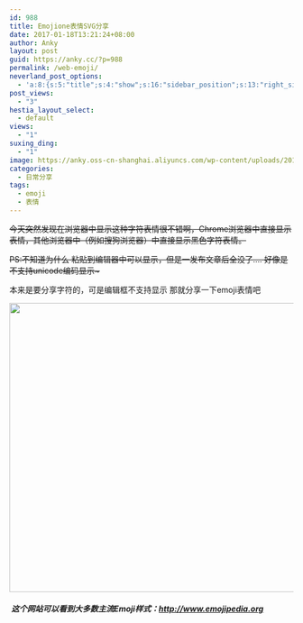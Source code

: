 ```yaml
---
id: 988
title: Emojione表情SVG分享
date: 2017-01-18T13:21:24+08:00
author: Anky
layout: post
guid: https://anky.cc/?p=988
permalink: /web-emoji/
neverland_post_options:
  - 'a:8:{s:5:"title";s:4:"show";s:16:"sidebar_position";s:13:"right_sidebar";s:17:"post_format_video";s:0:"";s:21:"post_format_link_href";s:24:"http://emojione.com/demo";s:22:"post_format_link_title";s:21:"EmojiOne 官方网站";s:22:"post_format_quote_text";s:0:"";s:24:"post_format_quote_author";s:0:"";s:17:"post_format_audio";s:0:"";}'
post_views:
  - "3"
hestia_layout_select:
  - default
views:
  - "1"
suxing_ding:
  - "1"
image: https://anky.oss-cn-shanghai.aliyuncs.com/wp-content/uploads/2017/01/Emojione-fm.png
categories:
  - 日常分享
tags:
  - emoji
  - 表情
---
```

<del>今天突然发现在浏览器中显示这种字符表情很不错啊，Chrome浏览器中直接显示表情，其他浏览器中（例如搜狗浏览器）中直接显示黑色字符表情。</del>

<del>PS:不知道为什么 粘贴到编辑器中可以显示，但是一发布文章后全没了&#8230;. 好像是不支持unicode编码显示~</del>

本来是要分享字符的，可是编辑框不支持显示 那就分享一下emoji表情吧

<img class="alignnone wp-image-991 size-full" src="https://anky.oss-cn-qingdao.aliyuncs.com/wp-content/uploads/2017/01/emojibiaoqing.jpg" width="991" height="513" srcset="https://anky.oss-cn-shanghai.aliyuncs.com/wp-content/uploads/2017/01/emojibiaoqing.jpg 991w, https://anky.oss-cn-shanghai.aliyuncs.com/wp-content/uploads/2017/01/emojibiaoqing-300x155.jpg 300w, https://anky.oss-cn-shanghai.aliyuncs.com/wp-content/uploads/2017/01/emojibiaoqing-600x311.jpg 600w, https://anky.oss-cn-shanghai.aliyuncs.com/wp-content/uploads/2017/01/emojibiaoqing-150x78.jpg 150w, https://anky.oss-cn-shanghai.aliyuncs.com/wp-content/uploads/2017/01/emojibiaoqing-768x398.jpg 768w" sizes="(max-width: 991px) 100vw, 991px" /> 

#####  这个网站可以看到大多数主流Emoji样式：<a href="http://www.emojipedia.org/" target="_blank" rel="noopener">http://www.emojipedia.org</a>